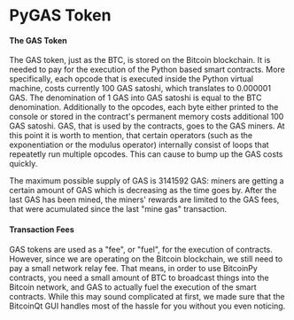# PyGAS Token

#### The GAS Token

The GAS token, just as the BTC, is stored on the Bitcoin blockchain. It is needed to pay for the execution of the Python based smart contracts. More specifically, each opcode that is executed inside the Python virtual machine, costs currently 100 GAS satoshi, which translates to 0.000001 GAS. The denomination of 1 GAS into GAS satoshi is equal to the BTC denomination. Additionally to the opcodes, each byte either printed to the console or stored in the contract's permanent memory costs additional 100 GAS satoshi. GAS, that is used by the contracts, goes to the GAS miners. At this point it is worth to mention, that certain operators (such as the exponentiation or the modulus operator) internally consist of loops that repeatetly run multiple opcodes. This can cause to bump up the GAS costs quickly.

The maximum possible supply of GAS is 3141592 GAS: miners are getting a certain amount of GAS which is decreasing as the time goes by. After the last GAS has been mined, the miners' rewards are limited to the GAS fees, that were acumulated since the last "mine gas" transaction. 

#### Transaction Fees

GAS tokens are used as a "fee", or "fuel", for the execution of contracts. However, since we are operating on the Bitcoin blockchain, we still need to pay a small network relay fee. That means, in order to use BitcoinPy contracts, you need a small amount of BTC to broadcast things into the Bitcoin network, and GAS to actually fuel the execution of the smart contracts. While this may sound complicated at first, we made sure that the BitcoinQt GUI handles most of the hassle for you without you even noticing.